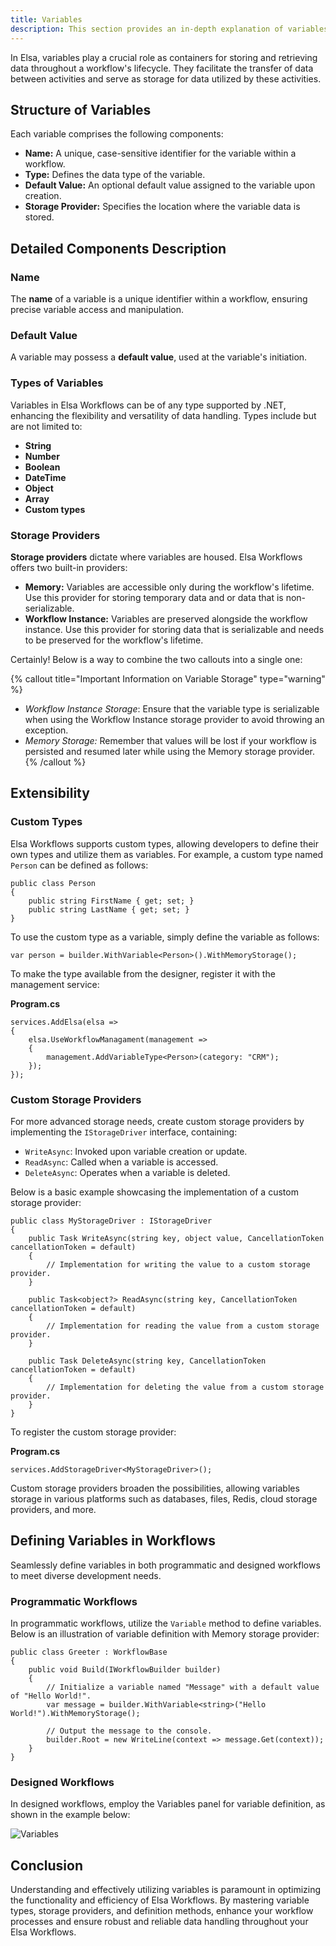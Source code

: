 ```yaml
---
title: Variables
description: This section provides an in-depth explanation of variables within Elsa, including their structure, types, and storage options.
---
```


In Elsa, variables play a crucial role as containers for storing and retrieving data throughout a workflow's lifecycle. They facilitate the transfer of data between activities and serve as storage for data utilized by these activities.

## Structure of Variables

Each variable comprises the following components:

- **Name:** A unique, case-sensitive identifier for the variable within a workflow.
- **Type:** Defines the data type of the variable.
- **Default Value:** An optional default value assigned to the variable upon creation.
- **Storage Provider:** Specifies the location where the variable data is stored.

## Detailed Components Description

### Name

The **name** of a variable is a unique identifier within a workflow, ensuring precise variable access and manipulation.

### Default Value

A variable may possess a **default value**, used at the variable's initiation.

### Types of Variables

Variables in Elsa Workflows can be of any type supported by .NET, enhancing the flexibility and versatility of data handling. Types include but are not limited to:

- **String**
- **Number**
- **Boolean**
- **DateTime**
- **Object**
- **Array**
- **Custom types**

### Storage Providers

**Storage providers** dictate where variables are housed. Elsa Workflows offers two built-in providers:

- **Memory:** Variables are accessible only during the workflow's lifetime. Use this provider for storing temporary data and or data that is non-serializable.
- **Workflow Instance:** Variables are preserved alongside the workflow instance. Use this provider for storing data that is serializable and needs to be preserved for the workflow's lifetime.

Certainly! Below is a way to combine the two callouts into a single one:

{% callout title="Important Information on Variable Storage" type="warning" %}
- *Workflow Instance Storage*: Ensure that the variable type is serializable when using the Workflow Instance storage provider to avoid throwing an exception.
- *Memory Storage:* Remember that values will be lost if your workflow is persisted and resumed later while using the Memory storage provider.
{% /callout %}

## Extensibility

### Custom Types

Elsa Workflows supports custom types, allowing developers to define their own types and utilize them as variables. For example, a custom type named `Person` can be defined as follows:

```clike
public class Person
{
    public string FirstName { get; set; }
    public string LastName { get; set; }
}
```

To use the custom type as a variable, simply define the variable as follows:

```clike
var person = builder.WithVariable<Person>().WithMemoryStorage();
```

To make the type available from the designer, register it with the management service:

**Program.cs**

```clike
services.AddElsa(elsa => 
{
    elsa.UseWorkflowManagament(management => 
    {
        management.AddVariableType<Person>(category: "CRM");
    });
});
```

### Custom Storage Providers

For more advanced storage needs, create custom storage providers by implementing the `IStorageDriver` interface, containing:

- `WriteAsync`: Invoked upon variable creation or update.
- `ReadAsync`: Called when a variable is accessed.
- `DeleteAsync`: Operates when a variable is deleted.

Below is a basic example showcasing the implementation of a custom storage provider:

```clike
public class MyStorageDriver : IStorageDriver
{
    public Task WriteAsync(string key, object value, CancellationToken cancellationToken = default)
    {
        // Implementation for writing the value to a custom storage provider.
    }

    public Task<object?> ReadAsync(string key, CancellationToken cancellationToken = default)
    {
        // Implementation for reading the value from a custom storage provider.
    }

    public Task DeleteAsync(string key, CancellationToken cancellationToken = default)
    {
        // Implementation for deleting the value from a custom storage provider.
    }
}
```

To register the custom storage provider:

**Program.cs**

```clike
services.AddStorageDriver<MyStorageDriver>();
```

Custom storage providers broaden the possibilities, allowing variables storage in various platforms such as databases, files, Redis, cloud storage providers, and more.

## Defining Variables in Workflows

Seamlessly define variables in both programmatic and designed workflows to meet diverse development needs.

### Programmatic Workflows

In programmatic workflows, utilize the `Variable` method to define variables. Below is an illustration of variable definition with Memory storage provider:

```clike
public class Greeter : WorkflowBase
{
    public void Build(IWorkflowBuilder builder)
    {
        // Initialize a variable named "Message" with a default value of "Hello World!".
        var message = builder.WithVariable<string>("Hello World!").WithMemoryStorage();
           
        // Output the message to the console.
        builder.Root = new WriteLine(context => message.Get(context));
    }
}
```

### Designed Workflows

In designed workflows, employ the Variables panel for variable definition, as shown in the example below:

![Variables](/core-concepts/variables/create-variable.png)

## Conclusion

Understanding and effectively utilizing variables is paramount in optimizing the functionality and efficiency of Elsa Workflows. By mastering variable types, storage providers, and definition methods, enhance your workflow processes and ensure robust and reliable data handling throughout your Elsa Workflows.